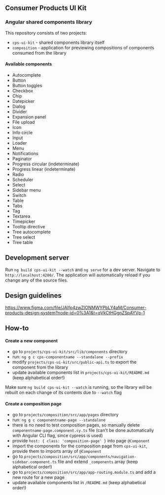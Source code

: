 ## Consumer Products UI Kit

### Angular shared components library

This repository consists of two projects:

- `cps-ui-kit` - shared components library itself
- `composition` - application for previewing compositions of components consumed from the library

#### Available components

- Autocomplete
- Button
- Button toggles
- Checkbox
- Chip
- Datepicker
- Dialog
- Divider
- Expansion panel
- File upload
- Icon
- Info circle
- Input
- Loader
- Menu
- Notifications
- Paginator
- Progress circular (indeterminate)
- Progress linear (indeterminate)
- Radio
- Scheduler
- Select
- Sidebar menu
- Switch
- Table
- Tabs
- Tag
- Textarea
- Timepicker
- Tooltip directive
- Tree autocomplete
- Tree select
- Tree table

## Development server

Run `ng build cps-ui-kit --watch` and `ng serve` for a dev server. Navigate to `http://localhost:4200/`. The application will automatically reload if you change any of the source files.

## Design guidelines

https://www.figma.com/file/JAlfp4zwZIONMWYPbLY4aM/Consumer-products-design-system?node-id=0%3A1&t=qVkCtHGgnZSpAYVp-1

## How-to

#### Create a new component

- go to `projects/cps-ui-kit/src/lib/components` directory
- run: `ng g c cps-componentname --standalone --prefix`
- modify `projects/cps-ui-kit/src/public-api.ts` to export the component from the library
- update available components list in `projects/cps-ui-kit/README.md` (keep alphabetical order!)

Make sure `ng build cps-ui-kit --watch` is running, so the library will be rebuilt on each change of its contents due to `--watch` flag

#### Create a composition page

- go to `projects/composition/src/app/pages` directory
- run: `ng g c componentname-page --standalone`
- there is no need to test composition pages, so manually delete `componentname-page.component.cy.ts` file (can't be done automatically with Angular CLI flag, since cypress is used)
- provide `host: { class: 'composition-page' }` into page `@Component`
- import the components for the composition page from `cps-ui-kit`, provide them to imports array of `@Component`
- go to `projects/composition/src/app/components/navigation-sidebar.component.ts` file and extend `_components` array (keep alphabetical order!)
- go to `projects/composition/src/app/app-routing.module.ts` and add a new route for a new page
- update available components list in `/README.md` (keep alphabetical order!)

